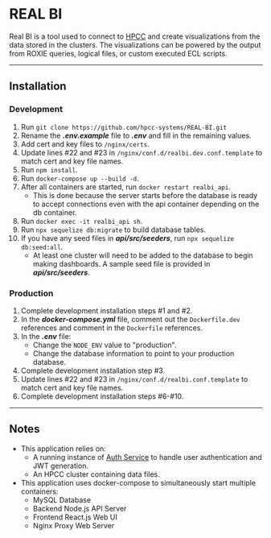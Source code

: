 # REAL BI

Real BI is a tool used to connect to [HPCC](https://hpccsystems.com/) and create visualizations from the data stored in the clusters. The visualizations can be powered by the output from ROXIE queries, logical files, or custom executed ECL scripts.

---

## Installation

### Development

1. Run `git clone https://github.com/hpcc-systems/REAL-BI.git`
2. Rename the **_.env.example_** file to **_.env_** and fill in the remaining values.
3. Add cert and key files to `/nginx/certs`.
4. Update lines #22 and #23 in `/nginx/conf.d/realbi.dev.conf.template` to match cert and key file names.
5. Run `npm install`.
6. Run `docker-compose up --build -d`.
7. After all containers are started, run `docker restart realbi_api`.
   - This is done because the server starts before the database is ready to accept connections even with the api container depending on the db container.
8. Run `docker exec -it realbi_api sh`.
9. Run `npx sequelize db:migrate` to build database tables.
10. If you have any seed files in **_api/src/seeders_**, run `npx sequelize db:seed:all`.
    - At least one cluster will need to be added to the database to begin making dashboards. A sample seed file is provided in **_api/src/seeders_**.

### Production

1. Complete development installation steps #1 and #2.
2. In the **_docker-compose.yml_** file, comment out the `Dockerfile.dev` references and comment in the `Dockerfile` references.
3. In the **_.env_** file:
   - Change the `NODE_ENV` value to "production".
   - Change the database information to point to your production database.
4. Complete development installation step #3.
5. Update lines #22 and #23 in `/nginx/conf.d/realbi.conf.template` to match cert and key file names.
6. Complete development installation steps #6-#10.

---

## Notes

- This application relies on:
  - A running instance of [Auth Service](https://github.com/hpcc-systems/Auth-Service) to handle user authentication and JWT generation.
  - An HPCC cluster containing data files.
- This application uses docker-compose to simultaneously start multiple containers:
  - MySQL Database
  - Backend Node.js API Server
  - Frontend React.js Web UI
  - Nginx Proxy Web Server
